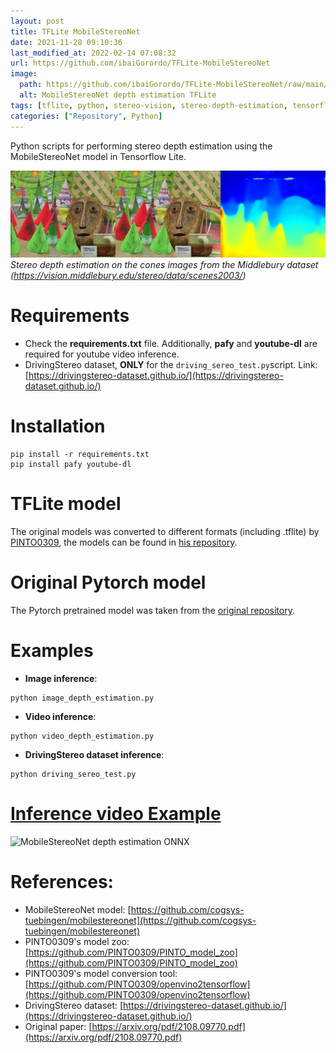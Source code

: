 ```yaml
---
layout: post
title: TFLite MobileStereoNet
date: 2021-11-28 09:10:36 
last_modified_at: 2022-02-14 07:08:32 
url: https://github.com/ibaiGorordo/TFLite-MobileStereoNet
image:
  path: https://github.com/ibaiGorordo/TFLite-MobileStereoNet/raw/main/doc/out.jpg
  alt: MobileStereoNet depth estimation TFLite
tags: [tflite, python, stereo-vision, stereo-depth-estimation, tensorflow-lite, depth-estimation]
categories: ["Repository", Python]
---
```

Python scripts for performing stereo depth estimation using the MobileStereoNet model in Tensorflow Lite.

![MobileStereoNet depth estimation TFLite](https://github.com/ibaiGorordo/TFLite-MobileStereoNet/raw/main/doc/out.jpg)
*Stereo depth estimation on the cones images from the Middlebury dataset (https://vision.middlebury.edu/stereo/data/scenes2003/)*

# Requirements

 * Check the **requirements.txt** file. Additionally, **pafy** and **youtube-dl** are required for youtube video inference.
 * DrivingStereo dataset, **ONLY** for the `driving_sereo_test.py`script. Link: [https://drivingstereo-dataset.github.io/](https://drivingstereo-dataset.github.io/)
 
# Installation
```
pip install -r requirements.txt
pip install pafy youtube-dl
```

# TFLite model
The original models was converted to different formats (including .tflite) by [PINTO0309](https://github.com/PINTO0309), the models can be found in [his repository](https://github.com/PINTO0309/PINTO_model_zoo/tree/main/150_MobileStereoNet).

# Original Pytorch model
The Pytorch pretrained model was taken from the [original repository](https://github.com/cogsys-tuebingen/mobilestereonet).
 
# Examples

 * **Image inference**:
 
 ```
 python image_depth_estimation.py 
 ```
 
  * **Video inference**:
 
 ```
 python video_depth_estimation.py
 ```
 
 * **DrivingStereo dataset inference**:
 
 ```
 python driving_sereo_test.py
 ```
 
# [Inference video Example](https://youtu.be/6aQ8nqbabs8) 
 ![MobileStereoNet depth estimation ONNX](https://github.com/ibaiGorordo/TFLite-MobileStereoNet/raw/main/doc/video_stereo_depth.gif)

# References:
* MobileStereoNet model: [https://github.com/cogsys-tuebingen/mobilestereonet](https://github.com/cogsys-tuebingen/mobilestereonet)
* PINTO0309's model zoo: [https://github.com/PINTO0309/PINTO_model_zoo](https://github.com/PINTO0309/PINTO_model_zoo)
* PINTO0309's model conversion tool: [https://github.com/PINTO0309/openvino2tensorflow](https://github.com/PINTO0309/openvino2tensorflow)
* DrivingStereo dataset: [https://drivingstereo-dataset.github.io/](https://drivingstereo-dataset.github.io/)
* Original paper: [https://arxiv.org/pdf/2108.09770.pdf](https://arxiv.org/pdf/2108.09770.pdf)
 
